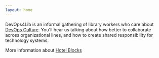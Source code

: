 ```yaml
---
layout: home
---
```

DevOps4Lib is an informal gathering of library workers who care about [DevOps Culture](https://martinfowler.com/bliki/DevOpsCulture.html). You'll hear us talking about how better to collaborate across organizational lines, and how to create shared responsibility for technology systems.

More information about [Hotel Blocks](https://pul-confluence.atlassian.net/wiki/spaces/IT/pages/100302849/Hotels)

